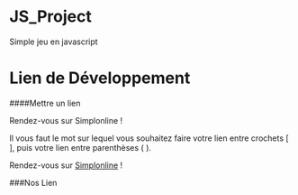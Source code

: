 # JS_Project
Simple jeu en javascript

# Lien de Développement

####Mettre un lien

Rendez-vous sur Simplonline !

Il vous faut le mot sur lequel vous souhaitez faire votre lien entre crochets [ ], puis votre lien entre parenthèses ( ).

Rendez-vous sur [Simplonline](http://www.simplonline.com) !

###Nos Lien
